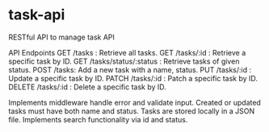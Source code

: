 # task-api
RESTful API to manage task API

API Endpoints
GET /tasks : Retrieve all tasks.
GET /tasks/:id : Retrieve a specific task by ID.
GET /tasks/status/:status : Retrieve tasks of given status.
POST /tasks: Add a new task with a name, status.
PUT /tasks/:id : Update a specific task by ID.
PATCH /tasks/:id : Patch a specific task by ID.
DELETE /tasks/:id : Delete a specific task by ID.

Implements middleware  handle error and validate input.
Created or updated tasks must have both name and status.
Tasks are stored locally in a JSON file.
Implements search functionality via id and status.

